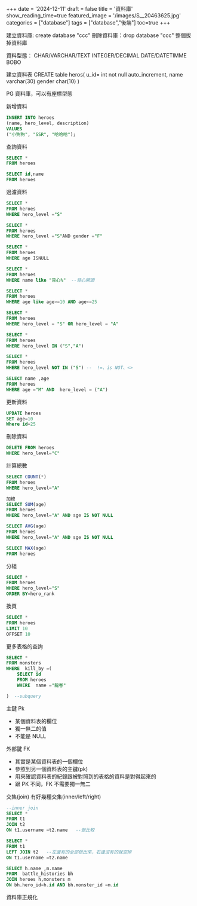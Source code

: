 +++
date = '2024-12-11'
draft = false
title = '資料庫'
show_reading_time=true
featured_image = '/images/S__20463625.jpg'
categories = ["database"]
tags = ["database","後端"]
toc=true
+++


建立資料庫: create database "ccc"
刪除資料庫：drop database "ccc" 整個拔掉資料庫
<!--more-->


資料型態：
CHAR/VARCHAR/TEXT
INTEGER/DECIMAL
DATE/DATETIMME
BOBO

建立資料表
CREATE table heros(
u_id= int not null auto_increment,
name varchar(30)
gender char(10)
)

PG 資料庫，可以有座標型態

新增資料

```SQL
INSERT INTO heroes
(name, hero_level, description)
VALUES
("小狗狗", "SSR", "哈哈哈");
```

查詢資料

```SQL
SELECT *
FROM heroes
```

```SQL
SELECT id,name
FROM heroes
```

過濾資料

```SQL
SELECT *
FROM heroes
WHERE hero_level ="S"
```

```SQL
SELECT *
FROM heroes
WHERE hero_level ="S"AND gender ="F"
```

```SQL
SELECT *
FROM heroes
WHERE age ISNULL
```

```SQL
SELECT *
FROM heroes
WHERE name like "背心%"  --背心開頭
```

```SQL
SELECT *
FROM heroes
WHERE age like age>=10 AND age<=25
```

```SQL
SELECT *
FROM heroes
WHERE hero_level = "S" OR hero_level = "A"
```

```SQL
SELECT *
FROM heroes
WHERE hero_level IN ("S","A")
```

```SQL
SELECT *
FROM heroes
WHERE hero_level NOT IN ("S") --  !=、is NOT、<>
```

```SQL
SELECT name ,age
FROM heroes
WHERE age ="M" AND  hero_level = ("A")
```

更新資料

```SQL
UPDATE heroes
SET age=10
Where id=25
```

刪除資料

```SQL
DELETE FROM heroes
WHERE hero_level="C"
```

計算總數

```SQL
SELECT COUNT(*)
FROM heroes
WHERE hero_level="A"
```

```SQL
加總
SELECT SUM(age)
FROM heroes
WHERE hero_level="A" AND sge IS NOT NULL
```

```SQL
SELECT AVG(age)
FROM heroes
WHERE hero_level="A" AND sge IS NOT NULL
```

```SQL
SELECT MAX(age)
FROM heroes
```

分組

```SQL
SELECT *
FROM heroes
WHERE hero_level="S"
ORDER BY=hero_rank
```

換頁

```SQL
SELECT *
FROM heroes
LIMIT 10
OFFSET 10
```

更多表格的查詢

```sql
SELECT *
FROM monsters
WHERE  kill_by =(
	SELECT id
	FROM heroes
	WHERE  name ="龍卷"

)  --subquery

```

主鍵 Pk

- 某個資料表的欄位
- 獨一無二的值
- 不能是 NULL

外部鍵 FK

- 其實是某個資料表的一個欄位
- 參照到另一個資料表的主鍵(pk)
- 用來確認資料表的紀錄跟被對照到的表格的資料是對得起來的
- 跟 PK 不同，FK 不需要獨一無二

交集(join)
有好幾種交集(inner/left/right)

```sql
--inner join
SELECT *
FROM t1
JOIN t2
ON t1.username =t2.name   --做比較
```

```SQL
SELECT *
FROM t1
LEFT JOIN t2   --左邊有的全部做出來，右邊沒有的就空掉
ON t1.username =t2.name
```

```sql
SELECT h.name ,m.name
FROM  battle_histories bh
JOIN heroes h,monsters m
ON bh.hero_id=h.id AND bh.monster_id =m.id
```

資料庫正規化
